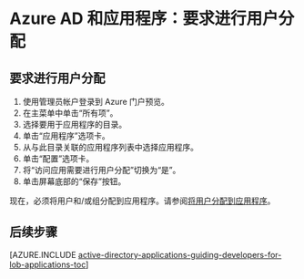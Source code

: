 <properties
	pageTitle="Azure AD 和应用程序：要求进行用户分配 | Azure"
	description="如何要求对 Azure 应用程序进行用户分配。"
	services="active-directory"
	documentationCenter=""
	authors="IHenkel"
	manager="stevenpo"
	editor=""/>

<tags
	ms.service="active-directory"
	ms.date="10/09/2015"
	wacn.date="06/24/2016"/>

# Azure AD 和应用程序：要求进行用户分配

## 要求进行用户分配
1. 使用管理员帐户登录到 Azure 门户预览。
2. 在主菜单中单击“所有项”。
3. 选择要用于应用程序的目录。
4. 单击“应用程序”选项卡。
5. 从与此目录关联的应用程序列表中选择应用程序。
6. 单击“配置”选项卡。
7. 将“访问应用需要进行用户分配”切换为“是”。
8. 单击屏幕底部的“保存”按钮。

现在，必须将用户和/或组分配到应用程序。请参阅[将用户分配到应用程序](/documentation/articles/active-directory-applications-guiding-developers-assigning-users/)。

## 后续步骤
[AZURE.INCLUDE [active-directory-applications-guiding-developers-for-lob-applications-toc](../includes/active-directory-applications-guiding-developers-for-lob-applications-toc.md)]

<!---HONumber=Mooncake_0613_2016-->